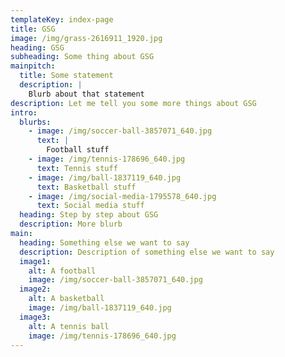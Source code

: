 ```yaml
---
templateKey: index-page
title: GSG
image: /img/grass-2616911_1920.jpg
heading: GSG
subheading: Some thing about GSG
mainpitch:
  title: Some statement
  description: |
    Blurb about that statement
description: Let me tell you some more things about GSG
intro:
  blurbs:
    - image: /img/soccer-ball-3857071_640.jpg
      text: |
        Football stuff
    - image: /img/tennis-178696_640.jpg
      text: Tennis stuff
    - image: /img/ball-1837119_640.jpg
      text: Basketball stuff
    - image: /img/social-media-1795578_640.jpg
      text: Social media stuff
  heading: Step by step about GSG
  description: More blurb
main:
  heading: Something else we want to say
  description: Description of something else we want to say
  image1:
    alt: A football
    image: /img/soccer-ball-3857071_640.jpg
  image2:
    alt: A basketball
    image: /img/ball-1837119_640.jpg
  image3:
    alt: A tennis ball
    image: /img/tennis-178696_640.jpg
---
```

